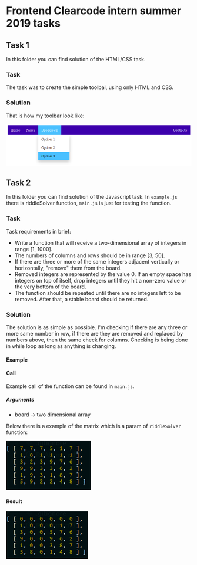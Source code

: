 # Frontend Clearcode intern summer 2019 tasks

## Task 1

In this folder you can find solution of the HTML/CSS task. 

### Task

The task was to create the simple toolbal, using only HTML and CSS.

### Solution

That is how my toolbar look like:

![toolbar](./assets/toolbar.png)

## Task 2

In this folder you can find solution of the Javascript task. In `example.js` there is riddleSolver function, `main.js` is just for testing the function. 

### Task

Task requirements in brief: 

- Write a function that will receive a two-dimensional array of integers in range
[1, 1000].
- The numbers of columns and rows should be in range [3, 50].
- If there are three or more of the same integers adjacent vertically or
horizontally, "remove" them from the board.
- Removed integers are represented by the value 0. If an empty space has
integers on top of itself, drop integers until they hit a non-zero value or the
very bottom of the board.
- The function should be repeated until there are no integers left to be removed. After that, a stable board should be returned.

### Solution

The solution is as simple as possible. I'm checking if there are any three or more same number in row, if there are they are removed and replaced by numbers above, then the same check for columns. Checking is being done in while loop as long as anything is changing.

#### Example

#### Call

Example call of the function can be found in `main.js`.

##### Arguments

- board -> two dimensional array

Below there is a example of the matrix which  is a param of `riddleSolver` function:

![before](./assets/before.png)

#### Result

![after](./assets/after.png)

